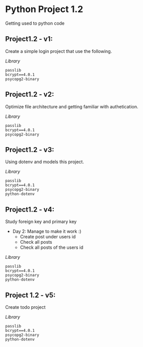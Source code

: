 # Python Project 1.2

Getting used to python code

## Project1.2 - v1: 
Create a simple login project that use the following. <br>

_Library_
```
passlib
bcrypt==4.0.1
psycopg2-binary
```
## Project1.2 - v2: 
Optimize file architecture and getting familiar with authetication. <br>

_Library_
```
passlib
bcrypt==4.0.1
psycopg2-binary
```
## Project1.2 - v3:
Using dotenv and models this project. <br>

_Library_
```
passlib
bcrypt==4.0.1
psycopg2-binary
python-dotenv
```

## Project1.2 - v4:
Study foreign key and primary key
* Day 2: Manage to make it work :)
    * Create post under users id
    * Check all posts
    * Check all posts of the users id

_Library_
```
passlib
bcrypt==4.0.1
psycopg2-binary
python-dotenv
```

## Project 1.2 - v5:
Create todo project 

_Library_
```
passlib
bcrypt==4.0.1
psycopg2-binary
python-dotenv
```
